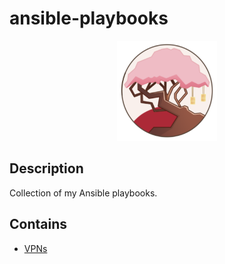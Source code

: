 # ansible-playbooks
<p align="center">
  <img src="https://github.com/Kseen715/imgs/blob/main/sakura_kharune.png?raw=true" width="160" height="160"/>
</p>

## Description
Collection of my Ansible playbooks.

## Contains
- [VPNs](https://github.com/Kseen715/ansible-playbooks/tree/main/vpn)
